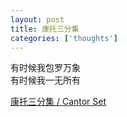 ```yaml
---
layout: post
title: 康托三分集
categories: ['thoughts']
---
```



有时候我包罗万象<br/>
有时候我一无所有<br/>

[康托三分集 / Cantor Set](http://en.wikipedia.org/wiki/Cantor_set)

